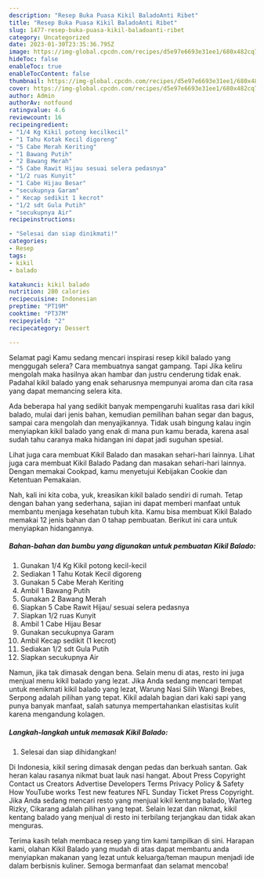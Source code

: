 ```yaml
---
description: "Resep Buka Puasa Kikil BaladoAnti Ribet"
title: "Resep Buka Puasa Kikil BaladoAnti Ribet"
slug: 1477-resep-buka-puasa-kikil-baladoanti-ribet
category: Uncategorized
date: 2023-01-30T23:35:36.795Z
image: https://img-global.cpcdn.com/recipes/d5e97e6693e31ee1/680x482cq70/kikil-balado-foto-resep-utama.jpg
hideToc: false
enableToc: true
enableTocContent: false
thumbnail: https://img-global.cpcdn.com/recipes/d5e97e6693e31ee1/680x482cq70/kikil-balado-foto-resep-utama.jpg
cover: https://img-global.cpcdn.com/recipes/d5e97e6693e31ee1/680x482cq70/kikil-balado-foto-resep-utama.jpg
author: Admin
authorAv: notfound
ratingvalue: 4.6
reviewcount: 16
recipeingredient:
- "1/4 Kg Kikil potong kecilkecil"
- "1 Tahu Kotak Kecil digoreng"
- "5 Cabe Merah Keriting"
- "1 Bawang Putih"
- "2 Bawang Merah"
- "5 Cabe Rawit Hijau sesuai selera pedasnya"
- "1/2 ruas Kunyit"
- "1 Cabe Hijau Besar"
- "secukupnya Garam"
- " Kecap sedikit 1 kecrot"
- "1/2 sdt Gula Putih"
- "secukupnya Air"
recipeinstructions:

- "Selesai dan siap dinikmati!"
categories:
- Resep
tags:
- kikil
- balado

katakunci: kikil balado 
nutrition: 280 calories
recipecuisine: Indonesian
preptime: "PT19M"
cooktime: "PT37M"
recipeyield: "2"
recipecategory: Dessert

---
```



Selamat pagi Kamu sedang mencari inspirasi resep kikil balado yang menggugah selera? Cara membuatnya sangat gampang. Tapi Jika keliru mengolah maka hasilnya akan hambar dan justru cenderung tidak enak. Padahal kikil balado yang enak seharusnya mempunyai aroma dan cita rasa yang dapat memancing selera kita.


Ada beberapa hal yang sedikit banyak mempengaruhi kualitas rasa dari kikil balado, mulai dari jenis bahan, kemudian pemilihan bahan segar dan bagus, sampai cara mengolah dan menyajikannya. Tidak usah bingung kalau ingin menyiapkan kikil balado yang enak di mana pun kamu berada, karena asal sudah tahu caranya maka hidangan ini dapat jadi suguhan spesial.

Lihat juga cara membuat Kikil Balado dan masakan sehari-hari lainnya. Lihat juga cara membuat Kikil Balado Padang dan masakan sehari-hari lainnya. Dengan memakai Cookpad, kamu menyetujui Kebijakan Cookie dan Ketentuan Pemakaian.


Nah, kali ini kita coba, yuk, kreasikan kikil balado sendiri di rumah. Tetap dengan bahan yang sederhana, sajian ini dapat memberi manfaat untuk membantu menjaga kesehatan tubuh kita. Kamu bisa membuat Kikil Balado memakai 12 jenis bahan dan 0 tahap pembuatan. Berikut ini cara untuk menyiapkan hidangannya.

<!--inarticleads1-->

##### Bahan-bahan dan bumbu yang digunakan untuk pembuatan Kikil Balado:

1. Gunakan 1/4 Kg Kikil potong kecil-kecil
1. Sediakan 1 Tahu Kotak Kecil digoreng
1. Gunakan 5 Cabe Merah Keriting
1. Ambil 1 Bawang Putih
1. Gunakan 2 Bawang Merah
1. Siapkan 5 Cabe Rawit Hijau/ sesuai selera pedasnya
1. Siapkan 1/2 ruas Kunyit
1. Ambil 1 Cabe Hijau Besar
1. Gunakan secukupnya Garam
1. Ambil  Kecap sedikit (1 kecrot)
1. Sediakan 1/2 sdt Gula Putih
1. Siapkan secukupnya Air


Namun, jika tak dimasak dengan bena. Selain menu di atas, resto ini juga menjual menu kikil balado yang lezat. Jika Anda sedang mencari tempat untuk menikmati kikil balado yang lezat, Warung Nasi Silih Wangi Brebes, Serpong adalah pilihan yang tepat. Kikil adalah bagian dari kaki sapi yang punya banyak manfaat, salah satunya mempertahankan elastisitas kulit karena mengandung kolagen. 

<!--inarticleads2-->

##### Langkah-langkah untuk memasak Kikil Balado:


1. Selesai dan siap dihidangkan!

Di Indonesia, kikil sering dimasak dengan pedas dan berkuah santan. Gak heran kalau rasanya nikmat buat lauk nasi hangat. About Press Copyright Contact us Creators Advertise Developers Terms Privacy Policy &amp; Safety How YouTube works Test new features NFL Sunday Ticket Press Copyright. Jika Anda sedang mencari resto yang menjual kikil kentang balado, Warteg Rizky, Cikarang adalah pilihan yang tepat. Selain lezat dan nikmat, kikil kentang balado yang menjual di resto ini terbilang terjangkau dan tidak akan menguras. 

Terima kasih telah membaca resep yang tim kami tampilkan di sini. Harapan kami, olahan Kikil Balado yang mudah di atas dapat membantu anda menyiapkan makanan yang lezat untuk keluarga/teman maupun menjadi ide dalam berbisnis kuliner. Semoga bermanfaat dan selamat mencoba!
